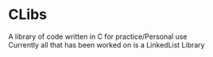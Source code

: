 # CLibs
A library of code written in C for practice/Personal use\
Currently all that has been worked on is a LinkedList Library
